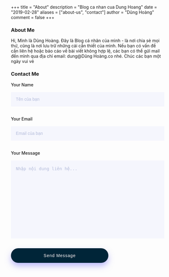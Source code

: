 +++
title = "About"
description = "Blog ca nhan cua Dung Hoang"
date = "2019-02-28"
aliases = ["about-us", "contact"]
author = "Dũng Hoàng"
comment = false
+++

<h3>About Me</h3>

<p>Hi, Mình là Dũng Hoàng. Đây là Blog cá nhân của mình - là nơi chia sẻ mọi thứ, cũng là nơi lưu trữ những cái cần thiết của mình. Nếu bạn có vấn đề cần liên hệ hoặc báo cáo về bài viết không hợp lệ, các bạn có thể gửi mail đến mình qua địa chỉ email: dung@Dũng Hoàng.co nhé. Chúc các bạn một ngày vui vẻ</p>

<h3>Contact Me</h3>

<div class="contact">
  <form name="contact" class="contact-form" data-netlify="true" method="POST">
    <div class="contact-form-group">
      <label for="name" class="contact-form-label">Your Name</label>
      <input id="name" type="text" class="contact-form-input" placeholder="Tên của bạn"/>
    </div>
    <div class="contact-form-group">
      <label for="email" class="contact-form-label">Your Email</label>
      <input id="email" type="email" class="contact-form-input" placeholder="Email của bạn"/>
    </div>
    <div class="contact-form-group">
      <label for="message" class="contact-form-label">Your Message</label>
      <textarea name="message" id="message" class="contact-form-area" placeholder="Nhập nội dung liên hệ..."></textarea>
    </div>
    <button type="submit" class="contact-form-submit">Send Message</button>
  </form>
</div>

<style>
  .contact {
   max-width: 45rem;
}

.contact-heading {
   color: #4d49ba;
   font-weight: bold;
   font-size: 3rem;
   margin-bottom: 2rem;
}

.contact-notice {
   font-weight: 300;
   line-height: 1.6;
   color: #7e95cc;
   margin-bottom: 3rem;
}

.contact-form-group {
   margin-bottom: 2rem;
}

.contact-form-label {
   
   display: inline-block;
   margin-bottom: 1rem;
   font-weight: 500;
}

.contact-form-input,
          .contact-form-area {
   
   display: block;
   width: 100%;
   padding: 1rem;
   background-color: #f5f6fd;
   border: 0;
   outline: none;
   resize: none;
}

.contact-form-input::-webkit-input-placeholder,
          .contact-form-area::-webkit-input-placeholder {
   color: #b2bada;
   font-size: 14px;
}


.contact-form-area {
   min-height: 16rem;
   line-height: 1.6;
}

.contact-form-submit {
   color: white;
   padding: 1rem;
   width: 100%;
   max-width: 20rem;
   border-radius: 2rem;
   border: 0;
   outline: none;
   cursor: pointer;
   text-align: center;
   font-weight: 500;
   font-size: 14px;
   white-space: nowrap;
   letter-spacing: 1px;
   background-color: #002538;
   box-shadow: 0 10px 20px 0 rgba(123, 120, 248, 0.5);
}

.contact-form-area::-webkit-scrollbar {
   width: 5px;
}

.contact-form-area::-webkit-scrollbar-track {
   border-radius: 3rem;
   background-color: #eee;
}

.contact-form-area::-webkit-scrollbar-thumb {
   border-radius: 3rem;
   background-color: #7b78f8;
}
</style>